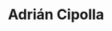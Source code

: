 ---
title: "Adrián Cipolla"
url: /ciudad-autonoma-de-buenos-aires/adrian-cipolla/
shop: peluquería
---